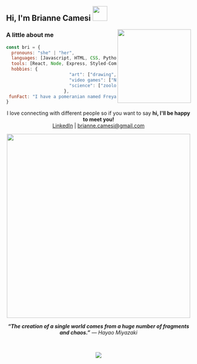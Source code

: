 <h2> Hi, I'm Brianne Camesi <img src="https://media2.giphy.com/media/jOgrMfJBRG6vvQdBNr/giphy.gif" width="40"></h2>
<img align='right' src="https://media0.giphy.com/media/13nsB5xdeepzdS/giphy.gif" width="200">

### A little about me

```javascript
const bri = {
  pronouns: "she" | "her",
  languages: [Javascript, HTML, CSS, Python, SQL],
  tools: [React, Node, Express, Styled-Components, MongoDB, Mongoose, Django],
  hobbies: {
                        "art": ["drawing", "painting", "digital", "design"],
                        "video games": ["Nintendo", "PC", "MMORPG's"],
                        "science": ["zoology", "ecology", "biology", "botany", "entomology"]
                      },
 funFact: "I have a pomeranian named Freya"
}
```
<p align="center">I love connecting with different people</b> so if you want to say <b>hi, I'll be happy to meet you!</b><br>
<a href="https://www.linkedin.com/in/briannecamesi/" target="_blank">LinkedIn</a> | <a href="mailto:brianne.camesi@gmail.com">brianne.camesi@gmail.com</a></p>
<p align="center"><img src="https://media1.giphy.com/media/3TZgJXiwbdbLG/giphy.gif" width="500"></p>

<p align="center"><b><i>“The creation of a single world comes from a huge number of fragments and chaos.”</i></b>
<i>― Hayao Miyazaki</i></p>
<br>
<p align="center"><img src="https://github-readme-stats.vercel.app/api?username=freckledspider&show_icons=true&theme=panda" /></p>
